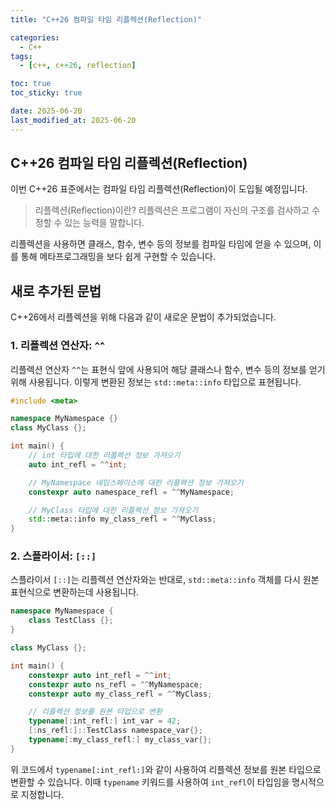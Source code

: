 ```yaml
---
title: "C++26 컴파일 타임 리플렉션(Reflection)"

categories:
  - C++
tags:
  - [c++, c++26, reflection]

toc: true
toc_sticky: true

date: 2025-06-20
last_modified_at: 2025-06-20
---
```


## C++26 컴파일 타임 리플렉션(Reflection)

이번 C++26 표준에서는 컴파일 타임 리플렉션(Reflection)이 도입될 예정입니다.

> 리플렉션(Reflection)이란?
> 리플렉션은 프로그램이 자신의 구조를 검사하고 수정할 수 있는 능력을 말합니다.

리플렉션을 사용하면 클래스, 함수, 변수 등의 정보를 컴파일 타임에 얻을 수 있으며, 이를 통해 메타프로그래밍을 보다 쉽게 구현할 수 있습니다.

## 새로 추가된 문법

C++26에서 리플렉션을 위해 다음과 같이 새로운 문법이 추가되었습니다.

### 1. 리플렉션 연산자: `^^`

리플렉션 연산자 `^^`는 표현식 앞에 사용되어 해당 클래스나 함수, 변수 등의 정보를 얻기 위해 사용됩니다. 이렇게 변환된 정보는 `std::meta::info` 타입으로 표현됩니다.

```cpp
#include <meta>

namespace MyNamespace {}
class MyClass {};

int main() {
    // int 타입에 대한 리플렉션 정보 가져오기
    auto int_refl = ^^int;

    // MyNamespace 네임스페이스에 대한 리플렉션 정보 가져오기
    constexpr auto namespace_refl = ^^MyNamespace;

    // MyClass 타입에 대한 리플렉션 정보 가져오기
    std::meta::info my_class_refl = ^^MyClass;
}
```

### 2. 스플라이서: `[::]`

스플라이서 `[::]`는 리플렉션 연산자와는 반대로, `std::meta::info` 객체를 다시 원본 표현식으로 변환하는데 사용됩니다.

```cpp
namespace MyNamespace {
    class TestClass {};
}

class MyClass {};

int main() {
    constexpr auto int_refl = ^^int;
    constexpr auto ns_refl = ^^MyNamespace;
    constexpr auto my_class_refl = ^^MyClass;

    // 리플렉션 정보를 원본 타입으로 변환
    typename[:int_refl:] int_var = 42;
    [:ns_refl:]::TestClass namespace_var{};
    typename[:my_class_refl:] my_class_var{};
}
```

위 코드에서 `typename[:int_refl:]`와 같이 사용하여 리플렉션 정보를 원본 타입으로 변환할 수 있습니다. 이때 `typename` 키워드를 사용하여 `int_refl`이 타입임을 명시적으로 지정합니다.
